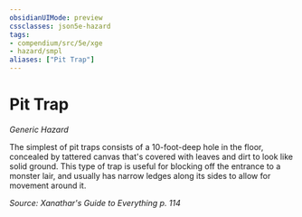 ```yaml
---
obsidianUIMode: preview
cssclasses: json5e-hazard
tags:
- compendium/src/5e/xge
- hazard/smpl
aliases: ["Pit Trap"]
---
```

# Pit Trap
*Generic Hazard*  

The simplest of pit traps consists of a 10-foot-deep hole in the floor, concealed by tattered canvas that's covered with leaves and dirt to look like solid ground. This type of trap is useful for blocking off the entrance to a monster lair, and usually has narrow ledges along its sides to allow for movement around it.

*Source: Xanathar's Guide to Everything p. 114*